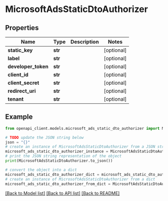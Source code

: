 # MicrosoftAdsStaticDtoAuthorizer


## Properties

Name | Type | Description | Notes
------------ | ------------- | ------------- | -------------
**static_key** | **str** |  | [optional] 
**label** | **str** |  | [optional] 
**developer_token** | **str** |  | [optional] 
**client_id** | **str** |  | [optional] 
**client_secret** | **str** |  | [optional] 
**redirect_uri** | **str** |  | [optional] 
**tenant** | **str** |  | [optional] 

## Example

```python
from openapi_client.models.microsoft_ads_static_dto_authorizer import MicrosoftAdsStaticDtoAuthorizer

# TODO update the JSON string below
json = "{}"
# create an instance of MicrosoftAdsStaticDtoAuthorizer from a JSON string
microsoft_ads_static_dto_authorizer_instance = MicrosoftAdsStaticDtoAuthorizer.from_json(json)
# print the JSON string representation of the object
print(MicrosoftAdsStaticDtoAuthorizer.to_json())

# convert the object into a dict
microsoft_ads_static_dto_authorizer_dict = microsoft_ads_static_dto_authorizer_instance.to_dict()
# create an instance of MicrosoftAdsStaticDtoAuthorizer from a dict
microsoft_ads_static_dto_authorizer_from_dict = MicrosoftAdsStaticDtoAuthorizer.from_dict(microsoft_ads_static_dto_authorizer_dict)
```
[[Back to Model list]](../README.md#documentation-for-models) [[Back to API list]](../README.md#documentation-for-api-endpoints) [[Back to README]](../README.md)



